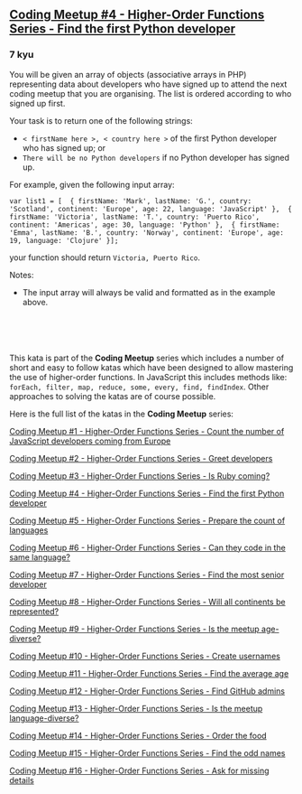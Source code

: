 <h2><a href=https://www.codewars.com/kata/5827bc50f524dd029d0005f2/train/javascript target="_blank">Coding Meetup #4 - Higher-Order Functions Series - Find the first Python developer</a></h2><h3>7 kyu</h3><p>You will be given an array of objects (associative arrays in PHP) representing data about developers who have signed up to attend the next coding meetup that you are organising. The list is ordered according to who signed up first.</p><p>Your task is to return one of the following strings:</p><ul><li><code>&lt; firstName here &gt;, &lt; country here &gt;</code>   of the first Python developer who has signed up; or</li><li><code>There will be no Python developers</code> if no Python developer has signed up.</li></ul><p>For example, given the following input array:</p><pre><code class="language-javascript"><span class="cm-keyword">var</span> <span class="cm-def">list1</span> <span class="cm-operator">=</span> [  { <span class="cm-property">firstName</span>: <span class="cm-string">'Mark'</span>, <span class="cm-property">lastName</span>: <span class="cm-string">'G.'</span>, <span class="cm-property">country</span>: <span class="cm-string">'Scotland'</span>, <span class="cm-property">continent</span>: <span class="cm-string">'Europe'</span>, <span class="cm-property">age</span>: <span class="cm-number">22</span>, <span class="cm-property">language</span>: <span class="cm-string">'JavaScript'</span> },  { <span class="cm-property">firstName</span>: <span class="cm-string">'Victoria'</span>, <span class="cm-property">lastName</span>: <span class="cm-string">'T.'</span>, <span class="cm-property">country</span>: <span class="cm-string">'Puerto Rico'</span>, <span class="cm-property">continent</span>: <span class="cm-string">'Americas'</span>, <span class="cm-property">age</span>: <span class="cm-number">30</span>, <span class="cm-property">language</span>: <span class="cm-string">'Python'</span> },  { <span class="cm-property">firstName</span>: <span class="cm-string">'Emma'</span>, <span class="cm-property">lastName</span>: <span class="cm-string">'B.'</span>, <span class="cm-property">country</span>: <span class="cm-string">'Norway'</span>, <span class="cm-property">continent</span>: <span class="cm-string">'Europe'</span>, <span class="cm-property">age</span>: <span class="cm-number">19</span>, <span class="cm-property">language</span>: <span class="cm-string">'Clojure'</span> }];</code></pre><pre style="display: none;"><code class="language-php"><span class="cm-variable-2">$list1</span> <span class="cm-operator">=</span> [  [    <span class="cm-string">"</span><span class="cm-string">first_name"</span> <span class="cm-operator">=&gt;</span> <span class="cm-string">"</span><span class="cm-string">Mark"</span>,    <span class="cm-string">"</span><span class="cm-string">last_name"</span> <span class="cm-operator">=&gt;</span> <span class="cm-string">"</span><span class="cm-string">G."</span>,    <span class="cm-string">"</span><span class="cm-string">country"</span> <span class="cm-operator">=&gt;</span> <span class="cm-string">"</span><span class="cm-string">Scotland"</span>,    <span class="cm-string">"</span><span class="cm-string">continent"</span> <span class="cm-operator">=&gt;</span> <span class="cm-string">"</span><span class="cm-string">Europe"</span>,    <span class="cm-string">"</span><span class="cm-string">age"</span> <span class="cm-operator">=&gt;</span> <span class="cm-number">22</span>,    <span class="cm-string">"</span><span class="cm-string">language"</span> <span class="cm-operator">=&gt;</span> <span class="cm-string">"</span><span class="cm-string">JavaScript"</span>  ],  [    <span class="cm-string">"</span><span class="cm-string">first_name"</span> <span class="cm-operator">=&gt;</span> <span class="cm-string">"</span><span class="cm-string">Victoria"</span>,    <span class="cm-string">"</span><span class="cm-string">last_name"</span> <span class="cm-operator">=&gt;</span> <span class="cm-string">"</span><span class="cm-string">T."</span>,    <span class="cm-string">"</span><span class="cm-string">country"</span> <span class="cm-operator">=&gt;</span> <span class="cm-string">"</span><span class="cm-string">Puerto Rico"</span>,    <span class="cm-string">"</span><span class="cm-string">continent"</span> <span class="cm-operator">=&gt;</span> <span class="cm-string">"</span><span class="cm-string">Americas"</span>,    <span class="cm-string">"</span><span class="cm-string">age"</span> <span class="cm-operator">=&gt;</span> <span class="cm-number">30</span>,    <span class="cm-string">"</span><span class="cm-string">language"</span> <span class="cm-operator">=&gt;</span> <span class="cm-string">"</span><span class="cm-string">Python"</span>  ],  [    <span class="cm-string">"</span><span class="cm-string">first_name"</span> <span class="cm-operator">=&gt;</span> <span class="cm-string">"</span><span class="cm-string">Emma"</span>,    <span class="cm-string">"</span><span class="cm-string">last_name"</span> <span class="cm-operator">=&gt;</span> <span class="cm-string">"</span><span class="cm-string">B."</span>,    <span class="cm-string">"</span><span class="cm-string">country"</span> <span class="cm-operator">=&gt;</span> <span class="cm-string">"</span><span class="cm-string">Norway"</span>,    <span class="cm-string">"</span><span class="cm-string">continent"</span> <span class="cm-operator">=&gt;</span> <span class="cm-string">"</span><span class="cm-string">Europe"</span>,    <span class="cm-string">"</span><span class="cm-string">age"</span> <span class="cm-operator">=&gt;</span> <span class="cm-number">19</span>,    <span class="cm-string">"</span><span class="cm-string">language"</span> <span class="cm-operator">=&gt;</span> <span class="cm-string">"</span><span class="cm-string">Clojure"</span>  ]];</code></pre><pre style="display: none;"><code class="language-python"><span class="cm-variable">list1</span> <span class="cm-operator">=</span> [  { <span class="cm-string">"first_name"</span>: <span class="cm-string">"Mark"</span>, <span class="cm-string">"last_name"</span>: <span class="cm-string">"G."</span>, <span class="cm-string">"country"</span>: <span class="cm-string">"Scotland"</span>, <span class="cm-string">"continent"</span>: <span class="cm-string">"Europe"</span>, <span class="cm-string">"age"</span>: <span class="cm-number">22</span>, <span class="cm-string">"language"</span>: <span class="cm-string">"JavaScript"</span> },  { <span class="cm-string">"first_name"</span>: <span class="cm-string">"Victoria"</span>, <span class="cm-string">"last_name"</span>: <span class="cm-string">"T."</span>, <span class="cm-string">"country"</span>: <span class="cm-string">"Puerto Rico"</span>, <span class="cm-string">"continent"</span>: <span class="cm-string">"Americas"</span>, <span class="cm-string">"age"</span>: <span class="cm-number">30</span>, <span class="cm-string">"language"</span>: <span class="cm-string">"Python"</span> },  { <span class="cm-string">"first_name"</span>: <span class="cm-string">"Emma"</span>, <span class="cm-string">"last_name"</span>: <span class="cm-string">"B."</span>, <span class="cm-string">"country"</span>: <span class="cm-string">"Norway"</span>, <span class="cm-string">"continent"</span>: <span class="cm-string">"Europe"</span>, <span class="cm-string">"age"</span>: <span class="cm-number">19</span>, <span class="cm-string">"language"</span>: <span class="cm-string">"Clojure"</span> }]</code></pre><pre style="display: none;"><code class="language-cobol">       <span class="cm-number">01</span>  List<span class="cm-link">.</span>          <span class="cm-number">03</span>  ListLength      <span class="cm-keyword">pic</span> <span class="cm-number">9</span>(<span class="cm-number">3</span>) <span class="cm-keyword">value</span> <span class="cm-number">3.</span>          <span class="cm-number">03</span>  dev1<span class="cm-link">.</span>              <span class="cm-number">05</span> FirstName    <span class="cm-keyword">pic</span> a(<span class="cm-number">9</span>)  <span class="cm-keyword">value</span> <span class="cm-string">'</span><span class="cm-string">Mark'</span><span class="cm-link">.</span>              <span class="cm-number">05</span> LastName     <span class="cm-keyword">pic</span> x(<span class="cm-number">2</span>)  <span class="cm-keyword">value</span> <span class="cm-string">'</span><span class="cm-string">G.'</span><span class="cm-link">.</span>              <span class="cm-number">05</span> Country      <span class="cm-keyword">pic</span> a(<span class="cm-number">24</span>) <span class="cm-keyword">value</span> <span class="cm-string">'</span><span class="cm-string">Scotland'</span><span class="cm-link">.</span>              <span class="cm-number">05</span> Continent    <span class="cm-keyword">pic</span> a(<span class="cm-number">8</span>)  <span class="cm-keyword">value</span> <span class="cm-string">'</span><span class="cm-string">Europe'</span><span class="cm-link">.</span>              <span class="cm-number">05</span> Age          <span class="cm-keyword">pic</span> <span class="cm-number">9</span>(<span class="cm-number">3</span>)  <span class="cm-keyword">value</span> <span class="cm-number">52.</span>              <span class="cm-number">05</span> Language     <span class="cm-keyword">pic</span> a(<span class="cm-number">10</span>) <span class="cm-keyword">value</span> <span class="cm-string">'</span><span class="cm-string">JavaScript'</span><span class="cm-link">.</span>          <span class="cm-number">03</span>  dev2<span class="cm-link">.</span>              <span class="cm-number">05</span> FirstName    <span class="cm-keyword">pic</span> a(<span class="cm-number">9</span>)  <span class="cm-keyword">value</span> <span class="cm-string">'</span><span class="cm-string">Victoria'</span><span class="cm-link">.</span>              <span class="cm-number">05</span> LastName     <span class="cm-keyword">pic</span> x(<span class="cm-number">2</span>)  <span class="cm-keyword">value</span> <span class="cm-string">'</span><span class="cm-string">T.'</span><span class="cm-link">.</span>              <span class="cm-number">05</span> Country      <span class="cm-keyword">pic</span> a(<span class="cm-number">24</span>) <span class="cm-keyword">value</span> <span class="cm-string">'</span><span class="cm-string">Puerto Rico'</span><span class="cm-link">.</span>              <span class="cm-number">05</span> Continent    <span class="cm-keyword">pic</span> a(<span class="cm-number">8</span>)  <span class="cm-keyword">value</span> <span class="cm-string">'</span><span class="cm-string">Americas'</span><span class="cm-link">.</span>              <span class="cm-number">05</span> Age          <span class="cm-keyword">pic</span> <span class="cm-number">9</span>(<span class="cm-number">3</span>)  <span class="cm-keyword">value</span> <span class="cm-number">70.</span>              <span class="cm-number">05</span> Language     <span class="cm-keyword">pic</span> a(<span class="cm-number">10</span>) <span class="cm-keyword">value</span> <span class="cm-string">'</span><span class="cm-string">Python'</span><span class="cm-link">.</span>          <span class="cm-number">03</span>  dev3<span class="cm-link">.</span>              <span class="cm-number">05</span> FirstName    <span class="cm-keyword">pic</span> a(<span class="cm-number">9</span>)  <span class="cm-keyword">value</span> <span class="cm-string">'</span><span class="cm-string">Emma'</span><span class="cm-link">.</span>              <span class="cm-number">05</span> LastName     <span class="cm-keyword">pic</span> x(<span class="cm-number">2</span>)  <span class="cm-keyword">value</span> <span class="cm-string">'</span><span class="cm-string">B.'</span><span class="cm-link">.</span>              <span class="cm-number">05</span> Country      <span class="cm-keyword">pic</span> a(<span class="cm-number">24</span>) <span class="cm-keyword">value</span> <span class="cm-string">'</span><span class="cm-string">Norway'</span><span class="cm-link">.</span>              <span class="cm-number">05</span> Continent    <span class="cm-keyword">pic</span> a(<span class="cm-number">8</span>)  <span class="cm-keyword">value</span> <span class="cm-string">'</span><span class="cm-string">Europe'</span><span class="cm-link">.</span>              <span class="cm-number">05</span> Age          <span class="cm-keyword">pic</span> <span class="cm-number">9</span>(<span class="cm-number">3</span>)  <span class="cm-keyword">value</span> <span class="cm-number">19.</span>              <span class="cm-number">05</span> Language     <span class="cm-keyword">pic</span> a(<span class="cm-number">10</span>) <span class="cm-keyword">value</span> <span class="cm-string">'</span><span class="cm-string">Clojure'</span><span class="cm-link">.</span></code></pre><p>your function should return <code>Victoria, Puerto Rico</code>.</p><p>Notes:</p><ul><li>The input array will always be valid and formatted as in the example above.<br><br><br><br><br></li></ul><p>This kata is part of the <strong>Coding Meetup</strong> series which includes a number of short and easy to follow katas which have been designed to allow mastering the use of higher-order functions. In JavaScript this includes methods like: <code>forEach, filter, map, reduce, some, every, find, findIndex</code>. Other approaches to solving the katas are of course possible.</p><p>Here is the full list of the katas in the <strong>Coding Meetup</strong> series:</p><p><a href="http://www.codewars.com/kata/coding-meetup-number-1-higher-order-functions-series-count-the-number-of-javascript-developers-coming-from-europe" data-turbolinks="false" target="_blank">Coding Meetup #1 - Higher-Order Functions Series - Count the number of JavaScript developers coming from Europe</a></p><p><a href="https://www.codewars.com/kata/coding-meetup-number-2-higher-order-functions-series-greet-developers" data-turbolinks="false" target="_blank">Coding Meetup #2 - Higher-Order Functions Series - Greet developers</a></p><p><a href="https://www.codewars.com/kata/coding-meetup-number-3-higher-order-functions-series-is-ruby-coming" data-turbolinks="false" target="_blank">Coding Meetup #3 - Higher-Order Functions Series - Is Ruby coming?</a></p><p><a href="https://www.codewars.com/kata/coding-meetup-number-4-higher-order-functions-series-find-the-first-python-developer" data-turbolinks="false" target="_blank">Coding Meetup #4 - Higher-Order Functions Series - Find the first Python developer</a></p><p><a href="https://www.codewars.com/kata/coding-meetup-number-5-higher-order-functions-series-prepare-the-count-of-languages" data-turbolinks="false" target="_blank">Coding Meetup #5 - Higher-Order Functions Series - Prepare the count of languages</a></p><p><a href="https://www.codewars.com/kata/coding-meetup-number-6-higher-order-functions-series-can-they-code-in-the-same-language" data-turbolinks="false" target="_blank">Coding Meetup #6 - Higher-Order Functions Series - Can they code in the same language?</a></p><p><a href="http://www.codewars.com/kata/coding-meetup-number-7-higher-order-functions-series-find-the-most-senior-developer" data-turbolinks="false" target="_blank">Coding Meetup #7 - Higher-Order Functions Series - Find the most senior developer</a></p><p><a href="https://www.codewars.com/kata/coding-meetup-number-8-higher-order-functions-series-will-all-continents-be-represented" data-turbolinks="false" target="_blank">Coding Meetup #8 - Higher-Order Functions Series - Will all continents be represented?</a></p><p><a href="https://www.codewars.com/kata/coding-meetup-number-9-higher-order-functions-series-is-the-meetup-age-diverse" data-turbolinks="false" target="_blank">Coding Meetup #9 - Higher-Order Functions Series - Is the meetup age-diverse?</a></p><p><a href="https://www.codewars.com/kata/coding-meetup-number-10-higher-order-functions-series-create-usernames" data-turbolinks="false" target="_blank">Coding Meetup #10 - Higher-Order Functions Series - Create usernames</a></p><p><a href="https://www.codewars.com/kata/coding-meetup-number-11-higher-order-functions-series-find-the-average-age" data-turbolinks="false" target="_blank">Coding Meetup #11 - Higher-Order Functions Series - Find the average age</a></p><p><a href="https://www.codewars.com/kata/coding-meetup-number-12-higher-order-functions-series-find-github-admins" data-turbolinks="false" target="_blank">Coding Meetup #12 - Higher-Order Functions Series - Find GitHub admins</a></p><p><a href="https://www.codewars.com/kata/coding-meetup-number-13-higher-order-functions-series-is-the-meetup-language-diverse" data-turbolinks="false" target="_blank">Coding Meetup #13 - Higher-Order Functions Series - Is the meetup language-diverse?</a></p><p><a href="https://www.codewars.com/kata/coding-meetup-number-14-higher-order-functions-series-order-the-food" data-turbolinks="false" target="_blank">Coding Meetup #14 - Higher-Order Functions Series - Order the food</a></p><p><a href="https://www.codewars.com/kata/coding-meetup-number-15-higher-order-functions-series-find-the-odd-names" data-turbolinks="false" target="_blank">Coding Meetup #15 - Higher-Order Functions Series - Find the odd names</a></p><p><a href="https://www.codewars.com/kata/coding-meetup-number-16-higher-order-functions-series-ask-for-missing-details" data-turbolinks="false" target="_blank">Coding Meetup #16 - Higher-Order Functions Series - Ask for missing details</a></p>